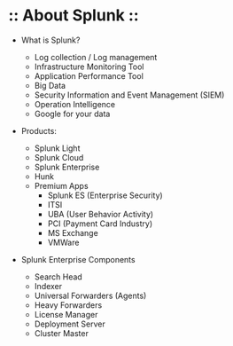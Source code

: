 # :: About Splunk ::

- What is Splunk?
	- Log collection / Log management
	- Infrastructure Monitoring Tool
	- Application Performance Tool
	- Big Data
	- Security Information and Event Management (SIEM)
	- Operation Intelligence
	- Google for your data

- Products:
	- Splunk Light
	- Splunk Cloud
	- Splunk Enterprise
	- Hunk
	- Premium Apps
		- Splunk ES (Enterprise Security)
		- ITSI
		- UBA (User Behavior Activity)
		- PCI (Payment Card Industry)
		- MS Exchange
		- VMWare

- Splunk Enterprise Components
	- Search Head
	- Indexer
	- Universal Forwarders (Agents)
	- Heavy Forwarders
	- License Manager
	- Deployment Server
	- Cluster Master